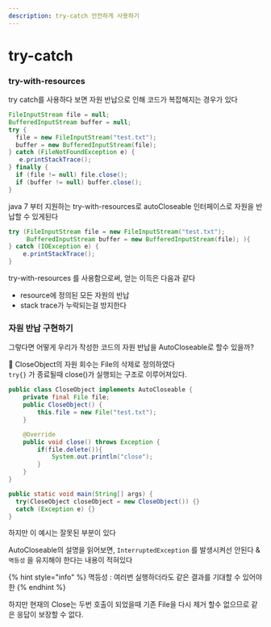 ```yaml
---
description: try-catch 안전하게 사용하기
---
```


# try-catch

### try-with-resources

try catch를 사용하다 보면 자원 반납으로 인해 코드가 복잡해지는 경우가 있다

```java
FileInputStream file = null; 
BufferedInputStream buffer = null; 
try { 
  file = new FileInputStream("test.txt"); 
  buffer = new BufferedInputStream(file); 
} catch (FileNotFoundException e) {
   e.printStackTrace();
} finally { 
  if (file != null) file.close(); 
  if (buffer != null) buffer.close(); 
}
```

&#x20;java 7 부터 지원하는 try-with-resources로 autoCloseable 인터페이스로 자원을 반납할 수 있게된다

```java
try (FileInputStream file = new FileInputStream("test.txt");
     BufferedInputStream buffer = new BufferedInputStream(file); ){
} catch (IOException e) {
    e.printStackTrace();
}
```

&#x20;try-with-resources 를 사용함으로써, 얻는 이득은 다음과 같다

* resource에 정의된 모든 자원의 반납
* stack trace가 누락되는걸 방지한다



### 자원 반납 구현하기

그렇다면 어떻게 우리가 작성한 코드의 자원 반납을 AutoCloseable로 할수 있을까?



🌈 CloseObject의 자원 회수는 File의 삭제로 정의하였다   \
`try{}` 가 종료될때 close()가 실행되는 구조로 이루어져있다.

```java
public class CloseObject implements AutoCloseable {
    private final File file;
    public CloseObject() {
        this.file = new File("test.txt");
    }

    @Override
    public void close() throws Exception {
        if(file.delete()){
            System.out.println("close");
        }
    }
}

```

```java
public static void main(String[] args) {
  try(CloseObject closeObject = new CloseObject()) {} 
  catch (Exception e) {}
}
```

하지만 이 예시는 잘못된 부분이 있다

AutoCloseable의 설명을 읽어보면, `InterruptedException` 를 발생시켜선 안된다 & `멱등성` 을 유지해야 한다는 내용이 적혀있다  &#x20;

{% hint style="info" %}
멱등성 : 여러번 실행하더라도 같은 결과를 기대할 수 있어야 한
{% endhint %}

하지만 현재의 Close는 두번 호출이 되었을때 기존 File을 다시 제거 할수 없으므로 같은 응답이 보장할 수 없다.

